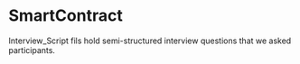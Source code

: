 # SmartContract

Interview_Script fils hold semi-structured interview questions that we asked participants.
